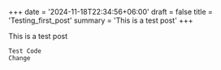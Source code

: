 +++
date = '2024-11-18T22:34:56+06:00'
draft = false
title = 'Testing_first_post'
summary = 'This is a test post'
+++


This is a test post
```
Test Code 
Change
```